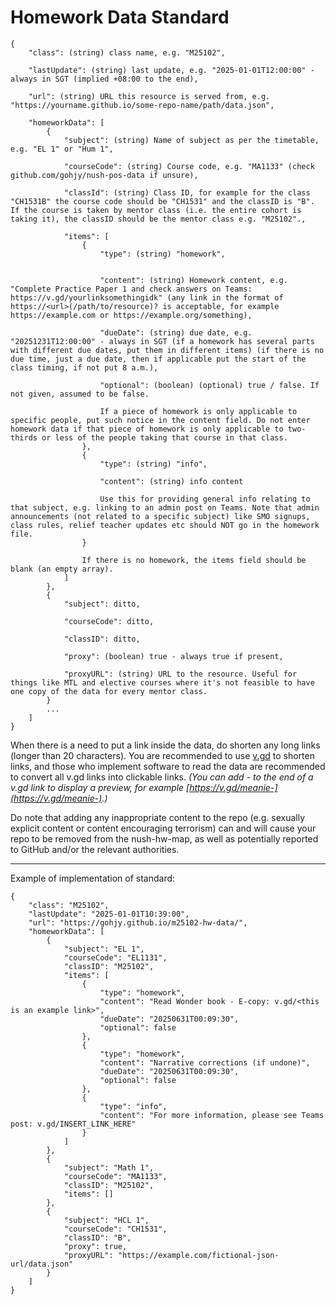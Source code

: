 # Homework Data Standard
```
{
    "class": (string) class name, e.g. "M25102",

    "lastUpdate": (string) last update, e.g. "2025-01-01T12:00:00" - always in SGT (implied +08:00 to the end),
    
    "url": (string) URL this resource is served from, e.g. "https://yourname.github.io/some-repo-name/path/data.json",

    "homeworkData": [
        {
            "subject": (string) Name of subject as per the timetable, e.g. "EL 1" or "Hum 1",
            
            "courseCode": (string) Course code, e.g. "MA1133" (check github.com/gohjy/nush-pos-data if unsure),
            
            "classId": (string) Class ID, for example for the class "CH1531B" the course code should be "CH1531" and the classID is "B". If the course is taken by mentor class (i.e. the entire cohort is taking it), the classID should be the mentor class e.g. "M25102".,
            
            "items": [
                {
                    "type": (string) "homework",


                    "content": (string) Homework content, e.g. "Complete Practice Paper 1 and check answers on Teams: https://v.gd/yourlinksomethingidk" (any link in the format of https://<url>(/path/to/resource)? is acceptable, for example https://example.com or https://example.org/something),

                    "dueDate": (string) due date, e.g. "20251231T12:00:00" - always in SGT (if a homework has several parts with different due dates, put them in different items) (if there is no due time, just a due date, then if applicable put the start of the class timing, if not put 8 a.m.),
                    
                    "optional": (boolean) (optional) true / false. If not given, assumed to be false.

                    If a piece of homework is only applicable to specific people, put such notice in the content field. Do not enter homework data if that piece of homework is only applicable to two-thirds or less of the people taking that course in that class.
                },
                {
                    "type": (string) "info",

                    "content": (string) info content

                    Use this for providing general info relating to that subject, e.g. linking to an admin post on Teams. Note that admin announcements (not related to a specific subject) like SMO signups, class rules, relief teacher updates etc should NOT go in the homework file.
                }

                If there is no homework, the items field should be blank (an empty array).
            ]
        },
        {
            "subject": ditto,
            
            "courseCode": ditto,
            
            "classID": ditto,
            
            "proxy": (boolean) true - always true if present,
            
            "proxyURL": (string) URL to the resource. Useful for things like MTL and elective courses where it's not feasible to have one copy of the data for every mentor class.
        }
        ...
    ]
}
```

When there is a need to put a link inside the data, do shorten any long links (longer than 20 characters). You are recommended to use [v.gd](https://v.gd) to shorten links, and those who implement software to read the data are recommended to convert all v.gd links into clickable links. *(You can add - to the end of a v.gd link to display a preview, for example [https://v.gd/meanie-](https://v.gd/meanie-).)*

Do note that adding any inappropriate content to the repo (e.g. sexually explicit content or content encouraging terrorism) can and will cause your repo to be removed from the nush-hw-map, as well as potentially reported to GitHub and/or the relevant authorities.

---

Example of implementation of standard:
```
{
    "class": "M25102",
    "lastUpdate": "2025-01-01T10:39:00",
    "url": "https://gohjy.github.io/m25102-hw-data/",
    "homeworkData": [
        {
            "subject": "EL 1",
            "courseCode": "EL1131",
            "classID": "M25102",
            "items": [
                {
                    "type": "homework",
                    "content": "Read Wonder book - E-copy: v.gd/<this is an example link>",
                    "dueDate": "20250631T00:09:30",
                    "optional": false
                },
                {
                    "type": "homework",
                    "content": "Narrative corrections (if undone)",
                    "dueDate": "20250631T00:09:30",
                    "optional": false
                },
                {
                    "type": "info",
                    "content": "For more information, please see Teams post: v.gd/INSERT_LINK_HERE"
                }
            ]
        },
        {
            "subject": "Math 1",
            "courseCode": "MA1133",
            "classID": "M25102",
            "items": []
        },
        {
            "subject": "HCL 1",
            "courseCode": "CH1531",
            "classID": "B",
            "proxy": true,
            "proxyURL": "https://example.com/fictional-json-url/data.json"
        }
    ]
}
```
